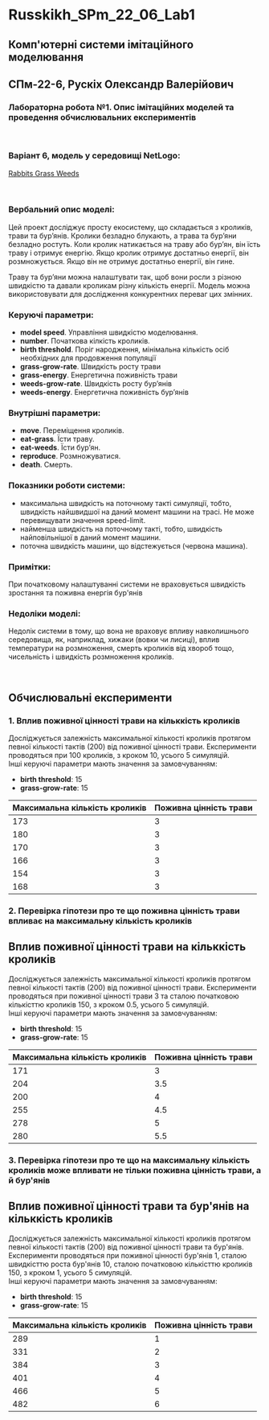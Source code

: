 # Russkikh_SPm_22_06_Lab1
## Комп'ютерні системи імітаційного моделювання
## СПм-22-6, **Рускix Олександр Валерійович**
### Лабораторна робота №**1**. Опис імітаційних моделей та проведення обчислювальних експериментів

<br>

### Варіант 6, модель у середовищі NetLogo:
[Rabbits Grass Weeds](http://www.netlogoweb.org/launch#http://www.netlogoweb.org/assets/modelslib/Sample%20Models/Biology/Rabbits%20Grass%20Weeds.nlogo)

<br>

### Вербальний опис моделі:
Цей проект досліджує просту екосистему, що складається з кроликів, трави та бур’янів. Кролики безладно блукають, а трава та бур’яни безладно ростуть. Коли кролик натикається на траву або бур’ян, він їсть траву і отримує енергію. Якщо кролик отримує достатньо енергії, він розмножується. Якщо він не отримує достатньо енергії, він гине.

Траву та бур’яни можна налаштувати так, щоб вони росли з різною швидкістю та давали кроликам різну кількість енергії. Модель можна використовувати для дослідження конкурентних переваг цих змінних.

### Керуючі параметри:
- **model speed**. Управління швидкістю моделювання.
- **number**. Початкова кілкість кроликів.
- **birth threshold**. Поріг народження, мінімальна кількість осіб необхідних для продовження популяції
- **grass-grow-rate**. Швидкість росту трави
-  **grass-energy**. Енергетична поживність трави
-  **weeds-grow-rate**. Швидкість росту бур’янів
-  **weeds-energy**.  Енергетична поживність бур’янів

### Внутрішні параметри:
- **move**. Переміщення кроликів.
- **eat-grass**. Їсти траву.
- **eat-weeds**. Їсти бур’ян.
- **reproduce**. Розмножуватися.
- **death**. Смерть.

### Показники роботи системи:
- максимальна швидкість на поточному такті симуляції, тобто, швидкість найшвидшої на даний момент машини на трасі. Не може перевищувати значення speed-limit.
- найменша швидкість на поточному такті, тобто, швидкість найповільнішої в даний момент машини.
- поточна швидкість машини, що відстежується (червона машина).

### Примітки:
При початковому налаштуванні системи не враховується швидкість зростання та поживна енергія бур'янів

### Недоліки моделі:
Недолік системи в тому, що вона не враховує впливу навколишнього середовища, як, наприклад, хижаки (вовки чи лисиці), вплив температури на розмноження, смерть кроликів від хвороб тощо, чисельність і швидкість розмноження кроликів.

<br>

## Обчислювальні експерименти

### 1. Вплив поживної цінності трави на кільккість кроликів
Досліджується залежність максимальної кількості кроликів протягом певної кількості тактів (200) від поживної цінності трави.
Експерименти проводяться при 100 кроликів, з кроком 10, усього 5 симуляцій.  
Інші керуючі параметри мають значення за замовчуванням:
- **birth threshold**: 15
- **grass-grow-rate**: 15

<table>
<thead>
<tr><th>Максимальна кількість кроликів</th><th>Поживна цінність трави</th></tr>
</thead>
<tbody>
<tr><td>173</td><td>3</td></tr>
<tr><td>180</td><td>3</td></tr>
<tr><td>170</td><td>3</td></tr>
<tr><td>166</td><td>3</td></tr>
<tr><td>154</td><td>3</td></tr>
<tr><td>168</td><td>3</td></tr>
</tbody>
</table>

### 2. Перевірка гіпотези про те що поживна цінність трави впливає на максимальну кількість кроликів

## Вплив поживної цінності трави на кільккість кроликів
Досліджується залежність максимальної кількості кроликів протягом певної кількості тактів (200) від поживної цінності трави.
Експерименти проводяться при поживної цінності трави 3 та сталою початковою кількісттю кроликів 150, з кроком 0.5, усього 5 симуляцій.  
Інші керуючі параметри мають значення за замовчуванням:
- **birth threshold**: 15
- **grass-grow-rate**: 15

<table>
<thead>
<tr><th>Максимальна кількість кроликів</th><th>Поживна цінність трави</th></tr>
</thead>
<tbody>
<tr><td>171</td><td>3</td></tr>
<tr><td>204</td><td>3.5</td></tr>
<tr><td>200</td><td>4</td></tr>
<tr><td>255</td><td>4.5</td></tr>
<tr><td>278</td><td>5</td></tr>
<tr><td>280</td><td>5.5</td></tr>
</tbody>
</table>

### 3. Перевірка гіпотези про те що на максимальну кількість кроликів може впливати не тільки поживна цінність трави, а й бур'янів

## Вплив поживної цінності трави та бур'янів на кільккість кроликів
Досліджується залежність максимальної кількості кроликів протягом певної кількості тактів (200) від поживної цінності трави та бур'янів.
Експерименти проводяться при поживної цінності бур'янів 1, сталою швидкісттю роста бур'янів 10, сталою початковою кількісттю кроликів 150, з кроком 1, усього 5 симуляцій.  
Інші керуючі параметри мають значення за замовчуванням:
- **birth threshold**: 15
- **grass-grow-rate**: 15

<table>
<thead>
<tr><th>Максимальна кількість кроликів</th><th>Поживна цінність трави</th></tr>
</thead>
<tbody>
<tr><td>289</td><td>1</td></tr>
<tr><td>331</td><td>2</td></tr>
<tr><td>384</td><td>3</td></tr>
<tr><td>401</td><td>4</td></tr>
<tr><td>466</td><td>5</td></tr>
<tr><td>482</td><td>6</td></tr>
</tbody>
</table>
